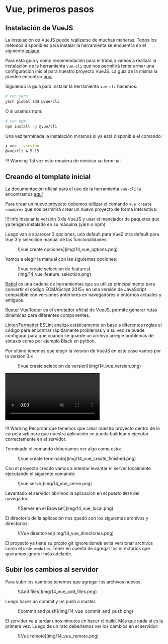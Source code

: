 # Vue, primeros pasos

## Instalación de VueJS

La instalación de VueJS puede realizarse de muchas maneras. Todos los métodos disponibles
para instalar la herramienta se encuentra en el siguiente [enlace](https://v3.vuejs.org/guide/installation.html#release-note).

Para esta guía y como recomendación para el trabajo vamos a realizar la instalación de la
herramienta `vue-cli` que nos permitirá tener armar una configuración inicial para nuestro
proyecto VueJS. La guía de la misma la pueden encontrar [aquí](https://v3.vuejs.org/guide/installation.html#cli)

Siguiendo la guía para instalar la herramienta `vue-cli` hacemos:

```sh
# con yarn
yarn global add @vue/cli
```

O si usamos npm:

```sh
# con npm
npm install -g @vue/cli
```

Una vez terminada la instalación miramos si ya está disponible el comando:

```sh
❯ vue --version
@vue/cli 4.5.15
```

!!! Warning
    Tal vez esto requiera de reiniciar su terminal

## Creando el template inicial

La documentación oficial para el uso de la herramienta `vue-cli` la encontramos [aquí](https://cli.vuejs.org/)

Para crear un nuevo proyecto debemos utilizar el comando `vue create <nombre>` que
nos permitirá crear un nuevo proyecto de forma interactiva:

!!! Info
    Instalar la versión 3 de VueJS y usar el manejador de paquetes que ya tengan instalado en su máquina (yarn o npm)

Luego van a aparecer 3 opciones, una default para Vue2 otra default para Vue 3 y seleccion manual de las funcionalidades:

<figure markdown>
  ![vue create opciones](img/14_vue_options.png)
</figure>

Vamos a elegir la manual con las siguientes opciones:

<figure markdown>
  ![vue create seleccion de features](img/14_vue_feature_selection.png)
</figure>

[Babel](https://babeljs.io/docs/en/) es una cadena de herramientas que se utiliza principalmente para convertir el código ECMAScript 2015+ en una versión de JavaScript compatible con versiones anteriores en navegadores o entornos actuales y antiguos.

[Router](https://router.vuejs.org/) VueRouter es el enrutador oficial de VueJS, permite generar rutas dinamicas para diferentes componentes.

[Linter/Formatter](https://eslint.org/) ESLint analiza estáticamente en base a diferentes reglas el código para encontrar rápidamente problemas y a su vez se puede configurar para que cuando se guarde un archivo arregle problemas de sintaxis como por ejemplo Black en python.

Por ultimo tenemos que elegir la version de VueJS en este caso vamos por la version 3.x

<figure markdown>
  ![vue create seleccion de version](img/14_vue_version.png)
</figure>

![type:video](img/14_vue_create_v2.mp4)

!!! Warning
    Recordar que tenemos que crear nuestro proyecto dentro de la carpeta `web` para que nuestra aplicación se pueda buildear
    y ejecutar correctamente en el servidor.

Terminado el comando deberíamos ver algo como esto:

<figure markdown>
  ![vue create terminado](img/14_vue_create_finished.png)
</figure>

Con el proyecto creado vamos a intentar levantar el server localmente ejecutando el siguiente comando:

<figure markdown>
  ![vue serve](img/14_vue_serve.png)
</figure>

Levantado el servidor abrimos la aplicación en el puerto `8080` del navegador.

<figure markdown>
  ![Server en el Browser](img/14_vue_local.png)
</figure>

El directorio de la aplicación nos quedó con los siguientes archivos y directorios:

<figure markdown>
  ![Vue directories](img/14_vue_directories.png)
</figure>

El proyecto ya tiene su propio git ignore donde evita versionar archivos como el `node_modules`.
Tener en cuenta de agregar los directorios que queramos ignorar más adelante.

## Subir los cambios al servidor

Para subir los cambios tenemos que agregar los archivos nuevos.

<figure markdown>
  ![Add files](img/14_vue_add_files.png)
</figure>

Luego hacer un commit y un push a master.

<figure markdown>
  ![commit and push](img/14_vue_commit_and_push.png)
</figure>

El servidor va a tardar unos minutos en hacer el build. Más que nada si es la primera vez.
Luego de un rato deberíamos ver los cambios en el servidor:

<figure markdown>
  ![Vue remote](img/14_vue_remote.png)
</figure>

